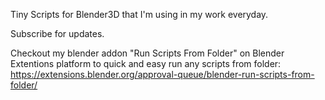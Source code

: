 Tiny Scripts for Blender3D that I'm using in my work everyday.

Subscribe for updates.

Checkout my blender addon "Run Scripts From Folder" on Blender Extentions platform to quick and easy run any scripts from folder:
https://extensions.blender.org/approval-queue/blender-run-scripts-from-folder/
